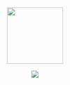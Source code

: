 <div align="center">
  <h3><img height="128px" src="https://github.com/user-attachments/assets/70e2bb9a-de32-4c29-b787-ed9b0518cc41"></h3>
  <img src="https://github.com/user-attachments/assets/08bfb2a5-ef94-4708-9bf1-51add7f1471a"></a>
</div>
